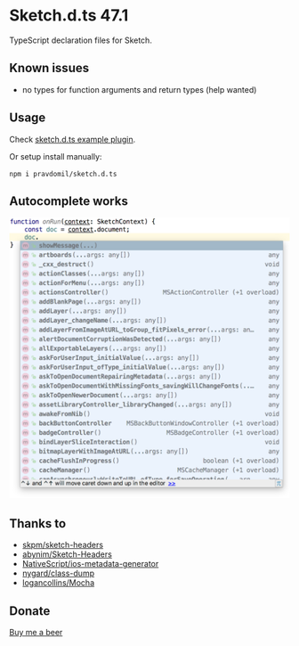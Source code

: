 # Sketch.d.ts 47.1

TypeScript declaration files for Sketch.

## Known issues
- no types for function arguments and return types (help wanted)

## Usage
Check [sketch.d.ts example plugin](https://github.com/pravdomil/sketch.d.ts-example).

Or setup install manually:
```
npm i pravdomil/sketch.d.ts
```

## Autocomplete works
<img src="autocomplete.png">

## Thanks to
- [skpm/sketch-headers](https://github.com/skpm/sketch-headers)
- [abynim/Sketch-Headers](https://github.com/abynim/Sketch-Headers)
- [NativeScript/ios-metadata-generator](https://github.com/NativeScript/ios-metadata-generator)
- [nygard/class-dump](https://github.com/nygard/class-dump)
- [logancollins/Mocha](https://github.com/logancollins/Mocha)

## Donate
[Buy me a beer](https://www.paypal.com/cgi-bin/webscr?cmd=_s-xclick&hosted_button_id=BCL2X3AFQBAP2&item_name=Sketch.d.ts%20Beer)

